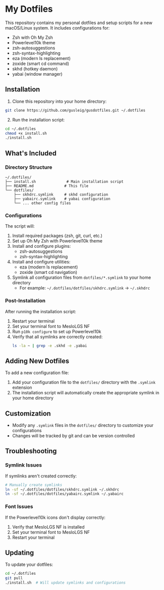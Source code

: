 # My Dotfiles

This repository contains my personal dotfiles and setup scripts for a new macOS/Linux system. It includes configurations for:

- Zsh with Oh My Zsh
- Powerlevel10k theme
- zsh-autosuggestions
- zsh-syntax-highlighting
- eza (modern ls replacement)
- zoxide (smart cd command)
- skhd (hotkey daemon)
- yabai (window manager)

## Installation

1. Clone this repository into your home directory:

```bash
git clone https://github.com/gusleig/gusdotfiles.git ~/.dotfiles
```

2. Run the installation script:

```bash
cd ~/.dotfiles
chmod +x install.sh
./install.sh
```

## What's Included

### Directory Structure

```
~/.dotfiles/
├── install.sh              # Main installation script
├── README.md              # This file
└── dotfiles/
    ├── skhdrc.symlink     # skhd configuration
    ├── yabairc.symlink    # yabai configuration
    └── ... other config files
```

### Configurations

The script will:

1. Install required packages (zsh, git, curl, etc.)
2. Set up Oh My Zsh with Powerlevel10k theme
3. Install and configure plugins:
   - zsh-autosuggestions
   - zsh-syntax-highlighting
4. Install and configure utilities:
   - eza (modern ls replacement)
   - zoxide (smart cd navigation)
5. Symlink all configuration files from `dotfiles/*.symlink` to your home directory
   - For example: `~/.dotfiles/dotfiles/skhdrc.symlink` → `~/.skhdrc`

### Post-Installation

After running the installation script:

1. Restart your terminal
2. Set your terminal font to MesloLGS NF
3. Run `p10k configure` to set up Powerlevel10k
4. Verify that all symlinks are correctly created:
   ```bash
   ls -la ~ | grep -e .skhd -e .yabai
   ```

## Adding New Dotfiles

To add a new configuration file:

1. Add your configuration file to the `dotfiles/` directory with the `.symlink` extension
2. The installation script will automatically create the appropriate symlink in your home directory

## Customization

- Modify any `.symlink` files in the `dotfiles/` directory to customize your configurations
- Changes will be tracked by git and can be version controlled

## Troubleshooting

### Symlink Issues

If symlinks aren't created correctly:

```bash
# Manually create symlinks
ln -sf ~/.dotfiles/dotfiles/skhdrc.symlink ~/.skhdrc
ln -sf ~/.dotfiles/dotfiles/yabairc.symlink ~/.yabairc
```

### Font Issues

If the Powerlevel10k icons don't display correctly:

1. Verify that MesloLGS NF is installed
2. Set your terminal font to MesloLGS NF
3. Restart your terminal

## Updating

To update your dotfiles:

```bash
cd ~/.dotfiles
git pull
./install.sh  # Will update symlinks and configurations
```
